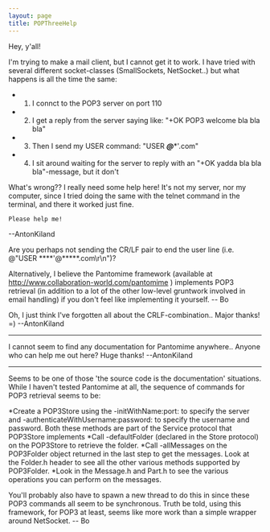 ```yaml
---
layout: page
title: POPThreeHelp
---
```


Hey, y'all!

I'm trying to make a mail client, but I cannot get it to work.  I have tried with several different socket-classes (SmallSockets, NetSocket..) but what happens is all the time the same:


*    1.  I connct to the POP3 server on port 110
*    2.  I get a reply from the server saying like: "+OK POP3 welcome bla bla bla"
*    3.  Then I send my USER command: "USER *****@******'.com"
*    4.  I sit around waiting for the server to reply with an "+OK yadda bla bla bla"-message, but it don't



 What's wrong??  I really need some help here!  It's not my server, nor my computer, since I tried doing the same with the telnet command in the terminal, and there it worked just fine.

    Please help me!


--AntonKiland

Are you perhaps not sending the CR/LF pair to end the user line (i.e. @"USER ****'@*****.com\r\n")? 

Alternatively, I believe the Pantomime framework (available at http://www.collaboration-world.com/pantomime ) implements POP3 retrieval (in addition to a lot of the other low-level gruntwork involved in email handling) if you don't feel like implementing it yourself. -- Bo

Oh, I just think I've forgotten all about the CRLF-combination.. Major thanks! =)  --AntonKiland

----

I cannot seem to find any documentation for Pantomime anywhere.. Anyone who can help me out here?  Huge thanks!  --AntonKiland

----

Seems to be one of those 'the source code is the documentation' situations.  While I haven't tested Pantomime at all, the sequence of commands for POP3 retrieval seems to be:

*Create a POP3Store using the -initWithName:port: to specify the server and -authenticateWithUsername:password: to specify the username and password.  Both these methods are part of the Service protocol that POP3Store implements
*Call -defaultFolder (declared in the Store protocol) on the POP3Store to retrieve the folder.
*Call -allMessages on the POP3Folder object returned in the last step to get the messages.  Look at the Folder.h header to see all the other various methods supported by POP3Folder.
*Look in the Message.h and Part.h to see the various operations you can perform on the messages.

You'll probably also have to spawn a new thread to do this in since these POP3 commands all seem to be synchronous.  Truth be told, using this framework, for POP3 at least, seems like more work than a simple wrapper around NetSocket. -- Bo

